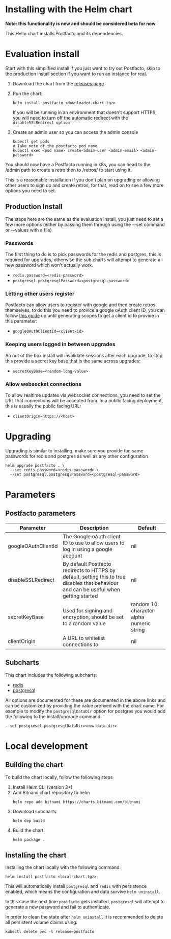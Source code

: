 # Installing with the Helm chart
**Note: this functionality is new and should be considered beta for now**

This Helm chart installs Postfacto and its dependencies. 

# Evaluation install
Start with this simplified install if you just want to try out Postfacto, skip to the production install
section if you want to run an instance for real. 

1. Download the chart from the [releases page](https://github.com/pivotal/postfacto/releases)  

1. Run the chart:
    ```shell script
    helm install postfacto <downloaded-chart.tgz>
    ```
    If you will be running in an environment that doesn't support HTTPS, you will need to turn off the automatic redirect with the `disableSSLRedirect option`

1. Create an admin user so you can access the admin console
    ```shell script
    kubectl get pods
    # Take note of the postfacto pod name
    kubectl exec <pod name> create-admin-user <admin-email> <admin-password> 
    ```
   
You should now have a Postfacto running in k8s, you can head to the /admin path to 
create a retro then to /retros/<retro-name> to start using it. 

This is a reasonable installation if you don't plan on upgrading or allowing other users
to sign up and create retros, for that, read on to see a few more options you need to set. 

## Production Install 
The steps here are the same as the evaluation install, you just need to set a few more options (either 
by passing them through using the --set command or --values with a file)

### Passwords
The first thing to do is to pick passwords for the redis and postgres, this is required for upgrades, 
otherwise the sub charts will attempt to generate a new password which won't actually work.
* `redis.password=<redis-password>`
* `postgresql.postgresqlPassword=<postgresql-password>`

### Letting other users register
Postfacto can allow users to register with google and then create retros themselves, to do this you need to
provice a google oAuth client ID, you can follow [this guide](https://developers.google.com/identity/protocols/OAuth2UserAgent) 
up until generating scopes to get a client id to provide in this parameter: 

* `googleOAuthClientId=<client-id>`

### Keeping users logged in between upgrades
An out of the box install will invalidate sessions after each upgrade, to stop this provide a secret key base
that is the same across upgrades:

* `secretKeyBase=<random-long-value>`

### Allow websocket connections
To allow realtime updates via websocket connections, you need to set the URL that connections will be accepted from. In a public facing deployment, this is usually the public facing URL:

* `clientOrigin=https://<host>`


# Upgrading
Upgrading is similar to installing, make sure you provide the same passwords 
for redis and postgres as well as any other configuration
```shell script
helm upgrade postfacto . \
  --set redis.password=<redis-password> \
  --set postgresql.postgresqlPassword=<postgresql-password> 
```

# Parameters

## Postfacto parameters

Parameter | Description                                                                                                                             | Default
----------|-----------------------------------------------------------------------------------------------------------------------------------------|--------
googleOAuthClientId  | The Google oAuth client ID to use to allow users to log in using a google account                                                       | nil
disableSSLRedirect  | By default Postfacto redirects to HTTPS by default, setting this to true disables that behaviour and can be useful when getting started | nil
secretKeyBase | Used for signing and encryption, should be set to a random value                                                                        | random 10 character alpha numeric string
clientOrigin | A URL to whitelist connections to                                                                                                       | nil

## Subcharts
This chart includes the following subcharts: 
* [redis](https://github.com/bitnami/charts/tree/master/upstreamed/redis)
* [postgresql](https://github.com/bitnami/charts/tree/master/upstreamed/postgresql)

All options are documented for these are documented in the above links and can be customized
by providing the value prefixed with the chart name. For example to modify the `postgresqlDataDir` 
option for postgres you would add the following to the install/upgrade command

```shell script
--set postgresql.postgresqlDataDir=<new-data-dir>
```


# Local development

## Building the chart

To build the chart locally, follow the following steps

1. Install Helm CLI (version 3+)
1. Add Bitnami chart repository to helm
    ```shell script
    helm repo add bitnami https://charts.bitnami.com/bitnami
    ```
1. Download subcharts:
    ```shell script
    helm dep build
    ```
1. Build the chart: 
    ```shell script
    helm package .
    ```

## Installing the chart

Installing the chart locally with the following command:

```shell script
helm install postfacto <local-chart.tgz>
```

This will automatically install `postgresql` and `redis` with persistence enabled, which means the configuration and data
survive `helm uninstall`.

In this case the next time `postfacto` gets installed, `postgresql` will attempt to generate a new password and fail to authenticate.

In order to clean the state after `helm uninstall` it is recommended to delete all persistent volume claims using:

```shell script
kubectl delete pvc -l release=postfacto
```

